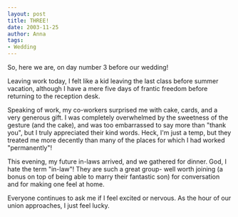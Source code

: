 ```yaml
---
layout: post
title: THREE!
date: 2003-11-25
author: Anna
tags:
- Wedding
---
```


<p>So, here we are, on day number 3 before our wedding!</p>
<p>Leaving work today, I felt like a kid leaving the last class before
summer vacation, although I have a mere five days of frantic freedom
before returning to the reception desk.</p>
<p>Speaking of work, my co-workers surprised me with cake, cards, and a
very generous gift. I was completely overwhelmed by the sweetness of
the gesture (and the cake), and was too embarrassed to say more than
"thank you", but I truly appreciated their kind words. Heck, I'm just a
temp, but they treated me more decently than many of the places for
which I had worked "permanently"!</p>
<p>This evening, my future in-laws arrived, and we gathered for dinner.
God, I hate the term "in-law"! They are such a great group- well worth
joining (a bonus on top of being able to marry their fantastic son) for
conversation and for making one feel at home.</p>
<p>Everyone continues to ask me if I feel excited or nervous. As the
hour of our union approaches, I just feel lucky.</p>
